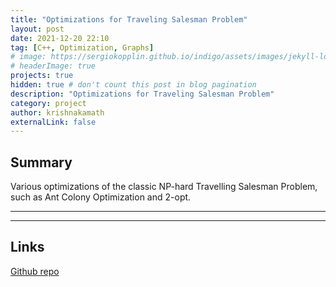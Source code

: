 ```yaml
---
title: "Optimizations for Traveling Salesman Problem"
layout: post
date: 2021-12-20 22:10
tag: [C++, Optimization, Graphs]
# image: https://sergiokopplin.github.io/indigo/assets/images/jekyll-logo-light-solid.png
# headerImage: true
projects: true
hidden: true # don't count this post in blog pagination
description: "Optimizations for Traveling Salesman Problem"
category: project
author: krishnakamath
externalLink: false
---
```


## Summary

Various optimizations of the classic NP-hard Travelling Salesman Problem, such as Ant Colony Optimization and 2-opt.

---


---

## Links

[Github repo](https://github.com/krishnak98/Travelling-Salesman-Problem)